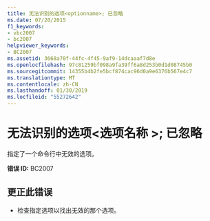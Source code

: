 ```yaml
---
title: 无法识别的选项<optionname>; 已忽略
ms.date: 07/20/2015
f1_keywords:
- vbc2007
- bc2007
helpviewer_keywords:
- BC2007
ms.assetid: 3668a70f-44fc-4f45-9af9-14dcaaaf7d8e
ms.openlocfilehash: 97c81259bf098a9fa39ff6a8d253b0d1d08745b0
ms.sourcegitcommit: 14355b4b2fe5bcf874cac96d0a9e6376b567e4c7
ms.translationtype: MT
ms.contentlocale: zh-CN
ms.lasthandoff: 01/30/2019
ms.locfileid: "55272642"
---
```

# <a name="unrecognized-option-optionname-ignored"></a>无法识别的选项\<选项名称 >; 已忽略
指定了一个命令行中无效的选项。  
  
 **错误 ID:** BC2007  
  
## <a name="to-correct-this-error"></a>更正此错误  
  
-   检查指定选项以找出无效的那个选项。